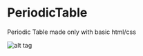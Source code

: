 # PeriodicTable
Periodic Table made only with basic html/css

![alt tag](https://github.com/bravominski/PeriodicTable/periodic-table.png)
